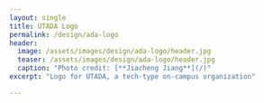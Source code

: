```yaml
---
layout: single
title: UTADA Logo
permalink: /design/ada-logo
header:
  image: /assets/images/design/ada-logo/header.jpg
  teaser: /assets/images/design/ada-logo/header.jpg
  caption: "Photo credit: [**Jiacheng Jiang**](/)"
excerpt: "Logo for UTADA, a tech-type on-campus organization"

---
```

